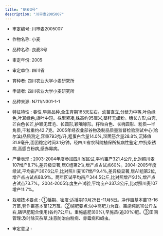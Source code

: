 ```yaml
---
title: "良麦3号"
description: "川审麦2005007"
---
```

* 审定编号:  川审麦2005007

*  作物名称:  小麦

*  品种名称:  良麦3号

*  审定年份:  2005

*  审定单位:  四川省

* 育种者:  四川农业大学小麦研究所

*  申请者:  四川农业大学小麦研究所

*  品种来源:  N711/N301-1-1

*  特征特性 : 
春性,早熟品种,全生育期185天左右。幼苗直立,分蘖力中等,叶色绿色,叶耳绿色,旗叶中短。株型紧凑,株高约95厘米,茎秆无蜡粉。穗长方形,白壳,芒白色长芒,护颖无茸毛、长圆形,颖嘴喙形。籽粒白色、长椭圆形、粉质—半角质,千粒重约42.7克。2005年经农业部谷物及制品质量监督检验测试中心(哈尔滨)品质测定,容重793克/升,粗蛋白含量14.0%,湿面筋含量28.8%,沉降值31.9毫升,面团稳定时间3.1分钟。经四川省农科院植保所抗病性鉴定,中抗条锈病,高感白粉病,感赤霉病。
 
*  产量表现 : 
2003-2004年度参加四川省区试,平均亩产321.4公斤,比对照川麦107增产8.7%,差异极显著,居C组第2位,增产点占试点60%。2004-2005年度续试,平均亩产367.6公斤,比对照川麦107增产9.4%,差异极显著,居A1组第2位,增产点占试点88.9%。两年区试平均亩产344.5公斤,比对照增产9.1%,增产点占试点73.7%。2004-2005年度生产试验,平均亩产337.3公斤,比对照川麦107增产11.7%。

*  栽培技术要点 : 
①播期、密度:适播期10月25日-11月5日。净作亩基本苗13-16万苗,套作亩基本苗12万苗。②施肥要点:以中高肥力为宜。亩施纯氮10公斤左右,磷钾肥配合使用(各约7公斤)。重施底肥(80%),早施苗(追20%)肥。③田间管理:及时除灭杂草,注意防治白粉病、赤霉病和蚜虫。

*  审定意见 : 

